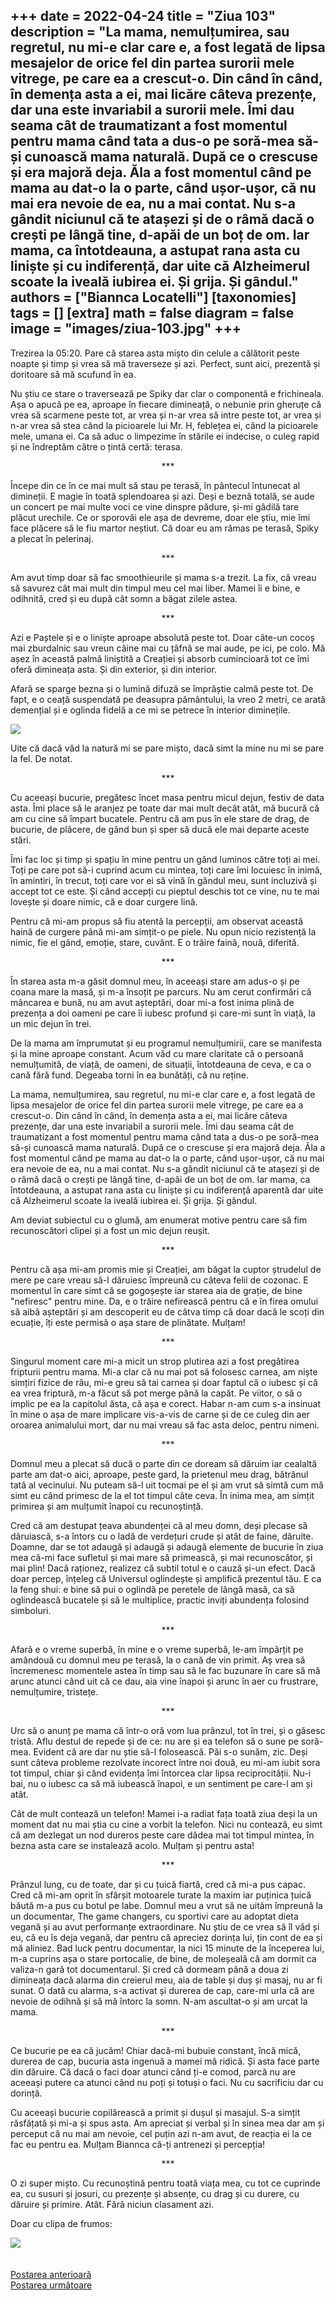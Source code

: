 
+++
date = 2022-04-24
title = "Ziua 103"
description = "La mama, nemulțumirea, sau regretul, nu mi-e clar care e, a fost legată de lipsa mesajelor de orice fel din partea surorii mele vitrege, pe care ea a crescut-o. Din când în când, în demența asta a ei, mai licăre câteva prezențe, dar una este invariabil a surorii mele. Îmi dau seama cât de traumatizant a fost momentul pentru mama când tata a dus-o pe soră-mea să-și cunoască mama naturală. După ce o crescuse și era majoră deja. Ăla a fost momentul când pe mama au dat-o la o parte, când ușor-ușor, că nu mai era nevoie de ea, nu a mai contat. Nu s-a gândit niciunul că te atașezi și de o râmă dacă o crești pe lângă tine, d-apăi de un boț de om. Iar mama, ca întotdeauna, a astupat rana asta cu liniște și cu indiferență, dar uite că Alzheimerul scoate la iveală iubirea ei. Și grija. Și gândul."
authors = ["Biannca Locatelli"]
[taxonomies]
tags = []
[extra]
math = false
diagram = false
image = "images/ziua-103.jpg"
+++
---

Trezirea la 05:20. Pare că starea asta mișto din celule a călătorit peste noapte și timp și vrea să mă traverseze și azi. Perfect, sunt aici, prezentă și doritoare să mă scufund în ea.

Nu știu ce stare o traversează pe Spiky dar clar o componentă e frichineala. Așa o apucă pe ea, aproape în fiecare dimineață, o nebunie prin gheruțe că vrea să scarmene peste tot, ar vrea și n-ar vrea să intre peste tot, ar vrea și n-ar vrea să stea când la picioarele lui Mr. H, feblețea ei, când la picioarele mele, umana ei. Ca să aduc o limpezime în stările ei indecise, o culeg rapid și ne îndreptăm către o țintă certă: terasa.

<p style="text-align: center;">***</p>

Începe din ce în ce mai mult să stau pe terasă, în pântecul întunecat al dimineții. E magie în toată splendoarea și azi. Deși e beznă totală, se aude un concert pe mai multe voci ce vine dinspre pădure, și-mi gâdilă tare plăcut urechile. Ce or sporovăi ele așa de devreme, doar ele știu, mie îmi face plăcere să le fiu martor neștiut. Că doar eu am rămas pe terasă, Spiky a plecat în pelerinaj.

<p style="text-align: center;">***</p>

Am avut timp doar să fac smoothieurile și mama s-a trezit. La fix, că vreau să savurez cât mai mult din timpul meu cel mai liber. Mamei îi e bine, e odihnită, cred și eu după cât somn a băgat zilele astea.

<p style="text-align: center;">***</p>

Azi e Paștele și e o liniște aproape absolută peste tot. Doar câte-un cocoș mai zburdalnic sau vreun câine mai cu țâfnă se mai aude, pe ici, pe colo. Mă așez în această palmă liniștită a Creației și absorb cumincioară tot ce îmi oferă dimineața asta. Și din exterior, și din interior.

Afară se sparge bezna și o lumină difuză se împrăștie calmă peste tot. De fapt, e o ceață suspendată pe deasupra pământului, la vreo 2 metri, ce arată demențial și e oglinda fidelă a ce mi se petrece în interior diminețile.

<div class="flex justify-center">
  <img src="images/ziua-103-1024x576.jpeg" />
</div>

Uite că dacă văd la natură mi se pare mișto, dacă simt la mine nu mi se pare la fel. De notat.

<p style="text-align: center;">***</p>

Cu aceeași bucurie, pregătesc încet masa pentru micul dejun, festiv de data asta. Îmi place să le aranjez pe toate dar mai mult decât atât, mă bucură că am cu cine să împart bucatele. Pentru că am pus în ele stare de drag, de bucurie, de plăcere, de gând bun și sper să ducă ele mai departe aceste stări.

Îmi fac loc și timp și spațiu în mine pentru un gând luminos către toți ai mei. Toți pe care pot să-i cuprind acum cu mintea, toți care îmi locuiesc în inimă, în amintiri, în trecut, toți care vor ei să vină în gândul meu, sunt incluzivă și accept tot ce este. Și când accepți cu pieptul deschis tot ce vine, nu te mai lovește și doare nimic, că e doar curgere lină.

Pentru că mi-am propus să fiu atentă la percepții, am observat această haină de curgere până mi-am simțit-o pe piele. Nu opun nicio rezistență la nimic, fie el gând, emoție, stare, cuvânt. E o trăire faină, nouă, diferită.

<p style="text-align: center;">***</p>

În starea asta m-a găsit domnul meu, în aceeași stare am adus-o și pe coana mare la masă, și m-a însoțit pe parcurs. Nu am cerut confirmări că mâncarea e bună, nu am avut așteptări, doar mi-a fost inima plină de prezența a doi oameni pe care îi iubesc profund și care-mi sunt în viață, la un mic dejun în trei.

De la mama am împrumutat și eu programul nemulțumirii, care se manifesta și la mine aproape constant. Acum văd cu mare claritate că o persoană nemulțumită, de viață, de oameni, de situații, întotdeauna de ceva, e ca o cană fără fund. Degeaba torni în ea bunătăți, că nu reține.

La mama, nemulțumirea, sau regretul, nu mi-e clar care e, a fost legată de lipsa mesajelor de orice fel din partea surorii mele vitrege, pe care ea a crescut-o. Din când în când, în demența asta a ei, mai licăre câteva prezențe, dar una este invariabil a surorii mele. Îmi dau seama cât de traumatizant a fost momentul pentru mama când tata a dus-o pe soră-mea să-și cunoască mama naturală. După ce o crescuse și era majoră deja. Ăla a fost momentul când pe mama au dat-o la o parte, când ușor-ușor, că nu mai era nevoie de ea, nu a mai contat. Nu s-a gândit niciunul că te atașezi și de o râmă dacă o crești pe lângă tine, d-apăi de un boț de om. Iar mama, ca întotdeauna, a astupat rana asta cu liniște și cu indiferență aparentă dar uite că Alzheimerul scoate la iveală iubirea ei. Și grija. Și gândul.

Am deviat subiectul cu o glumă, am enumerat motive pentru care să fim recunoscători clipei și a fost un mic dejun reușit.

<p style="text-align: center;">***</p>

Pentru că așa mi-am promis mie și Creației, am băgat la cuptor ștrudelul de mere pe care vreau să-l dăruiesc împreună cu câteva felii de cozonac. E momentul în care simt că se gogoșește iar starea aia de grație, de bine "nefiresc" pentru mine. Da, e o trăire nefirească pentru că e în firea omului să aibă așteptări și am descoperit eu de câtva timp că doar dacă le scoți din ecuație, îți este permisă o așa stare de plinătate. Mulțam!

<p style="text-align: center;">***</p>

Singurul moment care mi-a micit un strop plutirea azi a fost pregătirea fripturii pentru mama. Mi-a clar că nu mai pot să folosesc carnea, am niște simțiri fizice de rău, mi-e greu să tai carnea și doar faptul că o iubesc și că ea vrea friptură, m-a făcut să pot merge până la capăt. Pe viitor, o să o implic pe ea la capitolul ăsta, că așa e corect. Habar n-am cum s-a insinuat în mine o așa de mare implicare vis-a-vis de carne și de ce culeg din aer oroarea animalului mort, dar nu mai vreau să fac asta deloc, pentru nimeni.

<p style="text-align: center;">***</p>

Domnul meu a plecat să ducă o parte din ce doream să dăruim iar cealaltă parte am dat-o aici, aproape, peste gard, la prietenul meu drag, bătrânul tată al vecinului. Nu puteam să-l uit tocmai pe el și am vrut să simtă cum mă simt eu când primesc de la el tot timpul câte ceva. În inima mea, am simțit primirea și am mulțumit înapoi cu recunoștință.

Cred că am destupat țeava abundenței că al meu domn, deși plecase să dăruiască, s-a întors cu o ladă de verdețuri crude și atât de faine, dăruite. Doamne, dar se tot adaugă și adaugă și adaugă elemente de bucurie în ziua mea că-mi face sufletul și mai mare să primească, și mai recunoscător, și mai plin! Dacă raționez, realizez că subtil totul e o cauză și-un efect. Dacă doar percep, înțeleg că Universul oglindește și amplifică prezentul tău. E ca la feng shui: e bine să pui o oglindă pe peretele de lângă masă, ca să oglindească bucatele și să le multiplice, practic inviți abundența folosind simboluri.

<p style="text-align: center;">***</p>

Afară e o vreme superbă, în mine e o vreme superbă, le-am împărțit pe amândouă cu domnul meu pe terasă, la o cană de vin primit. Aș vrea să încremenesc momentele astea în timp sau să le fac buzunare în care să mă arunc atunci când uit că ce dau, aia vine înapoi și arunc în aer cu frustrare, nemulțumire, tristețe.

<p style="text-align: center;">***</p>

Urc să o anunț pe mama că într-o oră vom lua prânzul, tot în trei, și o găsesc tristă. Aflu destul de repede și de ce: nu are și ea telefon să o sune pe soră-mea. Evident că are dar nu știe să-l folosească. Păi s-o sunăm, zic. Deși sunt câteva probleme rezolvate incorect între noi două, eu mi-am iubit sora tot timpul, chiar și când evidența îmi întorcea clar lipsa reciprocității. Nu-i bai, nu o iubesc ca să mă iubească înapoi, e un sentiment pe care-l am și atât.

Cât de mult contează un telefon! Mamei i-a radiat fața toată ziua deși la un moment dat nu mai știa cu cine a vorbit la telefon. Nici nu contează, eu simt că am dezlegat un nod dureros peste care dădea mai tot timpul mintea, în bezna asta care se instalează acolo. Mulțam și pentru asta!

<p style="text-align: center;">***</p>

Prânzul lung, cu de toate, dar și cu țuică fiartă, cred că mi-a pus capac. Cred că mi-am oprit în sfârșit motoarele turate la maxim iar puținica țuică băută m-a pus cu botul pe labe. Domnul meu a vrut să ne uităm împreună la un documentar, The game changers, cu sportivi care au adoptat dieta vegană și au avut performanțe extraordinare. Nu știu de ce vrea să îl văd și eu, că eu îs deja vegană, dar pentru că apreciez dorința lui, țin cont de ea și mă aliniez. Bad luck pentru documentar, la nici 15 minute de la începerea lui, m-a cuprins așa o stare portocalie, de bine, de moleșeală că am dormit ca valiza-n gară tot documentarul. Și cred că dormeam până a doua zi dimineața dacă alarma din creierul meu, aia de table și duș și masaj, nu ar fi sunat. O dată cu alarma, s-a activat și durerea de cap, care-mi urla că are nevoie de odihnă și să mă întorc la somn. N-am ascultat-o și am urcat la mama.

<p style="text-align: center;">***</p>

Ce bucurie pe ea că jucăm! Chiar dacă-mi bubuie constant, încă mică, durerea de cap, bucuria asta ingenuă a mamei mă ridică. Și asta face parte din dăruire. Că dacă o faci doar atunci când ți-e comod, parcă nu are aceeași putere ca atunci când nu poți și totuși o faci. Nu cu sacrificiu dar cu dorință.

Cu aceeași bucurie copilărească a primit și dușul și masajul. S-a simțit răsfățată și mi-a și spus asta. Am apreciat și verbal și în sinea mea dar am și perceput că nu mai am nevoie, cel puțin azi n-am avut, de reacția ei la ce fac eu pentru ea. Mulțam Biannca că-ți antrenezi și percepția!

<p style="text-align: center;">***</p>

O zi super mișto. Cu recunoștină pentru toată viața mea, cu tot ce cuprinde ea, cu susuri și josuri, cu prezențe și absențe, cu drag și cu durere, cu dăruire și primire. Atât. Fără niciun clasament azi.

Doar cu clipa de frumos:

<div class="flex justify-center">
  <img src="images/door.jpeg" />
</div>

<br/>

<br/>

<div class="flex justify-between">
  <div>
    <a href="/blog/ziua-102/">Postarea anterioară</a>
  </div>
  <div>
    <a href="/blog/ziua-104/">Postarea următoare</a>
  </div>
</div>
